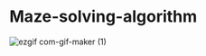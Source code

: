 # Maze-solving-algorithm




![ezgif com-gif-maker (1)](https://user-images.githubusercontent.com/59314933/144671264-79ead6cf-cacf-4dde-934c-b0e9a2c2ec56.gif)
